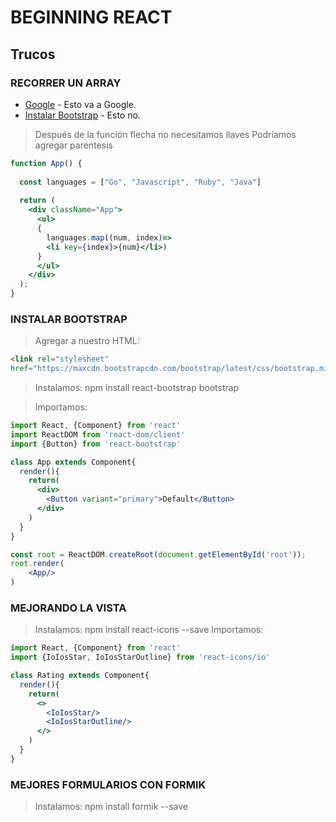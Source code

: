 # BEGINNING REACT

## Trucos

### RECORRER UN ARRAY

- [Google](www.google.com) - Esto va a Google.
- [Instalar Bootstrap](#instalar-bootstrap) - Esto no.

> Después de la función flecha no necesitamos llaves
> Podríamos agregar paréntesis

```jsx
function App() {
  
  const languages = ["Go", "Javascript", "Ruby", "Java"]
  
  return (
    <div className="App">
      <ul>
      {
        languages.map((num, index)=>
        <li key={index}>{num}</li>)
      }
      </ul>
    </div>  
  );
}
```

### INSTALAR BOOTSTRAP

> Agregar a nuestro HTML:

```html
<link rel="stylesheet"
href="https://maxcdn.bootstrapcdn.com/bootstrap/latest/css/bootstrap.min.css">
```

> Instalamos: npm install react-bootstrap bootstrap

> Importamos:

```jsx
import React, {Component} from 'react'
import ReactDOM from 'react-dom/client'
import {Button} from 'react-bootstrap'

class App extends Component{
  render(){
    return(
      <div>
        <Button variant="primary">Default</Button>
      </div>
    )
  }
}

const root = ReactDOM.createRoot(document.getElementById('root'));
root.render(
    <App/>
)
```

### MEJORANDO LA VISTA

> Instalamos: npm install react-icons --save
> Importamos:

```jsx
import React, {Component} from 'react'
import {IoIosStar, IoIosStarOutline} from 'react-icons/io'

class Rating extends Component{
  render(){
    return(
      <>
        <IoIosStar/>
        <IoIosStarOutline/>
      </>
    )
  }
}
```

### MEJORES FORMULARIOS CON FORMIK

> Instalamos: npm install formik --save

```jsx
```








































































